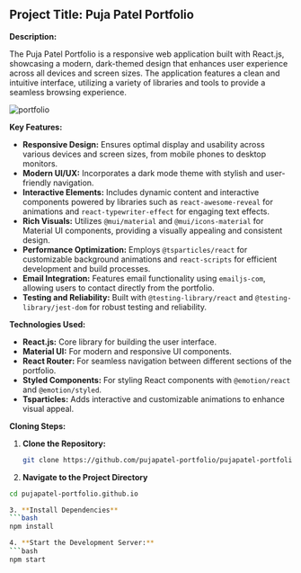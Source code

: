 ## Project Title: Puja Patel Portfolio

**Description:**

The Puja Patel Portfolio is a responsive web application built with React.js, showcasing a modern, dark-themed design that enhances user experience across all devices and screen sizes. The application features a clean and intuitive interface, utilizing a variety of libraries and tools to provide a seamless browsing experience.



<img src="./src/images/portfolio.png" alt="portfolio" />


**Key Features:**

- **Responsive Design:** Ensures optimal display and usability across various devices and screen sizes, from mobile phones to desktop monitors.
- **Modern UI/UX:** Incorporates a dark mode theme with stylish and user-friendly navigation.
- **Interactive Elements:** Includes dynamic content and interactive components powered by libraries such as `react-awesome-reveal` for animations and `react-typewriter-effect` for engaging text effects.
- **Rich Visuals:** Utilizes `@mui/material` and `@mui/icons-material` for Material UI components, providing a visually appealing and consistent design.
- **Performance Optimization:** Employs `@tsparticles/react` for customizable background animations and `react-scripts` for efficient development and build processes.
- **Email Integration:** Features email functionality using `emailjs-com`, allowing users to contact directly from the portfolio.
- **Testing and Reliability:** Built with `@testing-library/react` and `@testing-library/jest-dom` for robust testing and reliability.

**Technologies Used:**

- **React.js:** Core library for building the user interface.
- **Material UI:** For modern and responsive UI components.
- **React Router:** For seamless navigation between different sections of the portfolio.
- **Styled Components:** For styling React components with `@emotion/react` and `@emotion/styled`.
- **Tsparticles:** Adds interactive and customizable animations to enhance visual appeal.

**Cloning Steps:**

1. **Clone the Repository:**
   ```bash
   git clone https://github.com/pujapatel-portfolio/pujapatel-portfolio.github.io.git

2. **Navigate to the Project Directory**
  ```bash
  cd pujapatel-portfolio.github.io

3. **Install Dependencies**
  ```bash
  npm install

4. **Start the Development Server:**
  ```bash
  npm start
